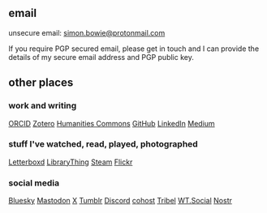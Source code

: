## email

unsecure email: [simon.bowie@protonmail.com](mailto:simon.bowie@protonmail.com)

If you require PGP secured email, please get in touch and I can provide the details of my secure email address and PGP public key.

## other places

### work and writing

[ORCID](https://orcid.org/0000-0002-2437-589X)
[Zotero](https://www.zotero.org/simonxix)
[Humanities Commons](https://hcommons.org/members/simonxix/)
[GitHub](https://github.com/SimonXIX)
[LinkedIn](https://www.linkedin.com/in/simonbowie/)
[Medium](https://medium.com/@SimonXIX)

### stuff I've watched, read, played, photographed

[Letterboxd](https://letterboxd.com/SimonXIX/)
[LibraryThing](https://www.librarything.com/profile/SimonXIX)
[Steam](https://steamcommunity.com/profiles/76561198103176634/)
[Flickr](https://www.flickr.com/photos/simonxix/)


### social media

[Bluesky](https://bsky.app/profile/simonxix.com)
<a rel="me" href="https://zirk.us/@simonxix">Mastodon</a>
[X](https://twitter.com/SimonXIX)
[Tumblr](https://www.tumblr.com/simonxix)
[Discord](https://discord.com/channels/.simonxix)
[cohost](https://cohost.org/simonxix)
[Tribel](https://tribel.com/Simon4f2acb8/wall)
[WT.Social](https://wt.social/u/simon-bowie)
[Nostr](web+nostr://nprofile1qqs2p6f23p90zteevdru3er0xrds0wcgnx4fl46zzwlvnmpndu77gjspzfmhxue69uhhqatjwpkx2urpvuhx2ucpz3mhxue69uhhyetvv9ujuerpd46hxtnfduq3vamnwvaz7tmjv4kxz7fwdehhxarj9e3xzmnyqywhwumn8ghj7mn0wd68yttsw43zuam9d3kx7unyv4ezumn9wsyfs8rh)